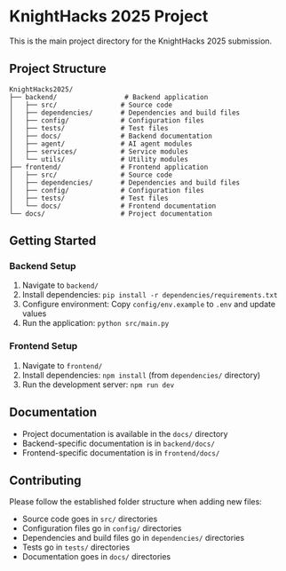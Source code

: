 # KnightHacks 2025 Project

This is the main project directory for the KnightHacks 2025 submission.

## Project Structure

```
KnightHacks2025/
├── backend/                 # Backend application
│   ├── src/                # Source code
│   ├── dependencies/       # Dependencies and build files
│   ├── config/             # Configuration files
│   ├── tests/              # Test files
│   ├── docs/               # Backend documentation
│   ├── agent/              # AI agent modules
│   ├── services/           # Service modules
│   └── utils/              # Utility modules
├── frontend/               # Frontend application
│   ├── src/                # Source code
│   ├── dependencies/       # Dependencies and build files
│   ├── config/             # Configuration files
│   ├── tests/              # Test files
│   └── docs/               # Frontend documentation
└── docs/                   # Project documentation
```

## Getting Started

### Backend Setup
1. Navigate to `backend/`
2. Install dependencies: `pip install -r dependencies/requirements.txt`
3. Configure environment: Copy `config/env.example` to `.env` and update values
4. Run the application: `python src/main.py`

### Frontend Setup
1. Navigate to `frontend/`
2. Install dependencies: `npm install` (from `dependencies/` directory)
3. Run the development server: `npm run dev`

## Documentation

- Project documentation is available in the `docs/` directory
- Backend-specific documentation is in `backend/docs/`
- Frontend-specific documentation is in `frontend/docs/`

## Contributing

Please follow the established folder structure when adding new files:
- Source code goes in `src/` directories
- Configuration files go in `config/` directories
- Dependencies and build files go in `dependencies/` directories
- Tests go in `tests/` directories
- Documentation goes in `docs/` directories
